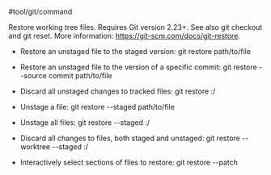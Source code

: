 #tool/git/command

  Restore working tree files. Requires Git version 2.23+.
  See also git checkout and git reset.
  More information: https://git-scm.com/docs/git-restore.

  - Restore an unstaged file to the staged version:
    git restore path/to/file

  - Restore an unstaged file to the version of a specific commit:
    git restore --source commit path/to/file

  - Discard all unstaged changes to tracked files:
    git restore :/

  - Unstage a file:
    git restore --staged path/to/file

  - Unstage all files:
    git restore --staged :/

  - Discard all changes to files, both staged and unstaged:
    git restore --worktree --staged :/

  - Interactively select sections of files to restore:
    git restore --patch

